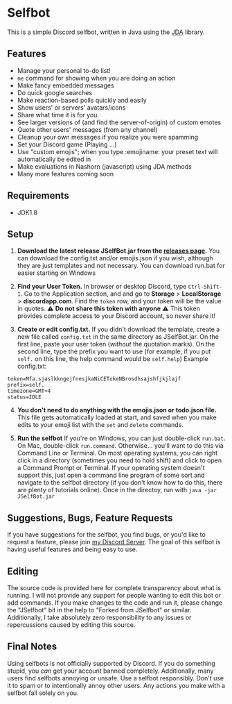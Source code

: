 # Selfbot
This is a simple Discord selfbot, written in Java using the [JDA](https://github.com/DV8FromTheWorld/JDA) library.

## Features
* Manage your personal to-do list!
* `me` command for showing when you are doing an action
* Make fancy embedded messages
* Do quick google searches
* Make reaction-based polls quickly and easily
* Show users' or servers' avatars/icons
* Share what time it is for you
* See larger versions of (and find the server-of-origin) of custom emotes
* Quote other users' messages (from any channel)
* Cleanup your own messages if you realize you were spamming
* Set your Discord game (Playing ...)
* Use "custom emojis"; when you type :emojiname: your preset text will automatically be edited in
* Make evaluations in Nashorn (javascript) using JDA methods
* Many more features coming soon

## Requirements
* JDK1.8

## Setup

1. **Download the latest release JSelfBot.jar from the [releases page](https://github.com/jagrosh/Selfbot/releases).** You can download the config.txt and/or emojis.json if you wish, although they are just templates and not necessary. You can download run.bat for easier starting on Windows

2. **Find your User Token.** In browser or desktop Discord, type `Ctrl-Shift-I`. Go to the Application section, and and go to **Storage** > **LocalStorage** > **discordapp.com**. Find the `token` row, and your token will be the value in quotes. ⚠ **Do not share this token with anyone** ⚠ This token provides complete access to your Discord account, so never share it!

3. **Create or edit config.txt.** If you didn't download the template, create a new file called `config.txt` in the same directory as JSelfBot.jar. On the first line, paste your user token (_without_ the quotation marks). On the second line, type the prefix you want to use (for example, if you put `self.` on this line, the help command would be `self.help`)
Example config.txt:
```
token=Mfa.sjaslkkngejfnesjkaNiCETokeNBrosdhsajshfjkjlajf
prefix=self.
timezone=GMT+4
status=IDLE
```

4. **You don't need to do anything with the emojis.json or todo.json file.** This file gets automatically loaded at start, and saved when you make edits to your emoji list with the `set` and `delete` commands. 

5. **Run the selfbot** If you're on Windows, you can just double-click `run.bat`. On Mac, double-click `run.command`. Otherwise... you'll want to do this via Command Line or Terminal. On most operating systems, you can right click in a directory (sometimes you need to hold shift) and click to open a Command Prompt or Terminal. If your operating system doesn't support this, just open a command line program of some sort and navigate to the selfbot directory (if you don't know how to do this, there are plenty of tutorials online). Once in the directoy, run with `java -jar JSelfBot.jar`

## Suggestions, Bugs, Feature Requests

If you have suggestions for the selfbot, you find bugs, or you'd like to request a feature, please join [my Discord Server](https://discord.gg/0p9LSGoRLu6Pet0k). The goal of this selfbot is having useful features and being easy to use.

## Editing

The source code is provided here for complete transparency about what is running. I will not provide any support for people wanting to edit this bot or add commands. If you make changes to the code and run it, please change the "JSelfbot" bit in the help to "Forked from JSelfbot" or similar. Additionally, I take absolutely zero responsibility to any issues or repercussions caused by editing this source.

## Final Notes

Using selfbots is not officially supported by Discord. If you do something stupid, you _can_ get your account banned completely. Additionally, many users find selfbots annoying or unsafe. Use a selfbot responsibly. Don't use it to spam or to intentionally annoy other users. Any actions you make with a selfbot fall solely on you.
